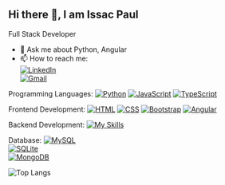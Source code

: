## Hi there 👋, I am Issac Paul


Full Stack Developer

- 💬 Ask me about Python, Angular
- 📫 How to reach me:  
  [![LinkedIn](https://skillicons.dev/icons?i=linkedin)](https://www.linkedin.com/in/issac-paul-a85869190/)  
  [![Gmail](https://img.shields.io/badge/Gmail-D14836?logo=gmail&logoColor=white)](mailto:issacpaul45@gmail.com)

Programming Languages:
[![Python](https://skillicons.dev/icons?i=python)](https://www.python.org/)  [![JavaScript](https://skillicons.dev/icons?i=js)](https://developer.mozilla.org/en-US/docs/Web/JavaScript)  [![TypeScript](https://skillicons.dev/icons?i=ts)](https://www.typescriptlang.org/)           

Frontend Development:
[![HTML](https://skillicons.dev/icons?i=html)](https://developer.mozilla.org/en-US/docs/Web/HTML)  [![CSS](https://skillicons.dev/icons?i=css)](https://developer.mozilla.org/en-US/docs/Web/CSS)  [![Bootstrap](https://skillicons.dev/icons?i=bootstrap)](https://getbootstrap.com/)  [![Angular](https://skillicons.dev/icons?i=angular)](https://angular.io/)  

Backend Development:
[![My Skills](https://skillicons.dev/icons?i=django&theme=light)](https://www.djangoproject.com/)    

Database:
[![MySQL](https://skillicons.dev/icons?i=mysql)](https://www.mysql.com/)  
[![SQLite](https://skillicons.dev/icons?i=sqlite)](https://www.sqlite.org/)  
[![MongoDB](https://skillicons.dev/icons?i=mongodb)](https://www.mongodb.com/)  



![Top Langs](https://github-readme-stats.vercel.app/api/top-langs/?username=issacpaul45&layout=compact)
